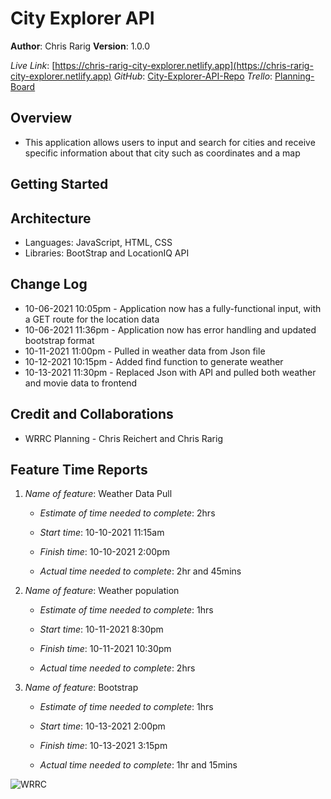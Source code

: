 # City Explorer API

**Author**: Chris Rarig
**Version**: 1.0.0

*Live Link*: [https://chris-rarig-city-explorer.netlify.app](https://chris-rarig-city-explorer.netlify.app)
*GitHub*: [City-Explorer-API-Repo](https://github.com/chrisrarig1/city-explorer-api)
*Trello*: [Planning-Board](https://trello.com/b/yJ6s01tq/lab06)

## Overview

- This application allows users to input and search for cities and receive specific information about that city such as coordinates and a map

## Getting Started
<!-- What are the steps that a user must take in order to build this app on their own machine and get it running? -->

## Architecture

- Languages: JavaScript, HTML, CSS
- Libraries: BootStrap and LocationIQ API

## Change Log

- 10-06-2021 10:05pm - Application now has a fully-functional input, with a GET route for the location data
- 10-06-2021 11:36pm - Application now has error handling and updated bootstrap format
- 10-11-2021 11:00pm - Pulled in weather data from Json file
- 10-12-2021 10:15pm - Added find function to generate weather
- 10-13-2021 11:30pm - Replaced Json with API and pulled both weather and movie data to frontend

## Credit and Collaborations

- WRRC Planning - Chris Reichert and Chris Rarig

## Feature Time Reports

1. *Name of feature*: Weather Data Pull

    - *Estimate of time needed to complete*: 2hrs

    - *Start time*: 10-10-2021 11:15am

    - *Finish time*: 10-10-2021 2:00pm

    - *Actual time needed to complete*: 2hr and 45mins

2. *Name of feature*: Weather population

    - *Estimate of time needed to complete*: 1hrs

    - *Start time*: 10-11-2021 8:30pm

    - *Finish time*: 10-11-2021 10:30pm

    - *Actual time needed to complete*: 2hrs

3. *Name of feature*: Bootstrap

    - *Estimate of time needed to complete*: 1hrs

    - *Start time*: 10-13-2021 2:00pm

    - *Finish time*: 10-13-2021 3:15pm

    - *Actual time needed to complete*: 1hr and 15mins

![WRRC](WRRC#.jpg)